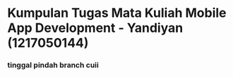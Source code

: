 # Kumpulan Tugas Mata Kuliah Mobile App Development - Yandiyan (1217050144)
### tinggal pindah branch cuii
